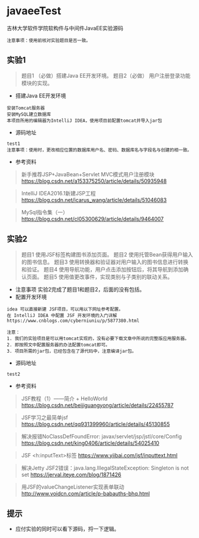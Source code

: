 # javaeeTest
吉林大学软件学院软构件与中间件JavaEE实验源码
```
注意事项：使用前核对实验题目是否一致。
```
## 实验1
> 题目1 （必做）搭建Java EE开发环境。
> 题目2（必做）  用户注册登录功能模块的实现。

- 搭建Java EE开发环境
```
安装Tomcat服务器
安装MySQL建立数据库
本项目所用的编辑器为IntelliJ IDEA，使用项目前配置tomcat并导入jar包
```
- 源码地址
```
test1
注意事项：使用时，更改相应位置的数据库用户名、密码、数据库名与字段名与创建的相一致。
```
- 参考资料
> 新手推荐JSP+JavaBean+Servlet MVC模式用户注册模块
https://blog.csdn.net/a153375250/article/details/50935948

> IntelliJ IDEA2016.1新建JSP工程
https://blog.csdn.net/icarus_wang/article/details/51046083

> MySql指令集（一）
https://blog.csdn.net/cl05300629/article/details/9464007

## 实验2
> 题目1 使用JSF标签构建图书添加页面。
> 题目2 使用托管Bean获得用户输入的图书信息。
> 题目3 使用转换器和验证器对用户输入的图书信息进行转换和验证。
> 题目4 使用导航功能，用户点击添加按钮后，将其导航到添加确认页面。
> 题目5 使用值更改事件，实现类别与子类别的联动关系。

- 注意事项
实验2完成了题目1和题目2，后面的没有包括。
- 配置开发环境
```
idea 可以直接新建 JSF项目，可以用以下网址参考配置。
在 IntelliJ IDEA 中配置 JSF 开发环境的入门详解
https://www.cnblogs.com/cyberniuniu/p/5877380.html

注意：
1. 我们的实验项目是可以用tomcat实现的，没有必要下载文章中所说的完整版应用服务器。
2. 即按照文中配置服务器的办法配置tomcat即可。
3. 项目所需的jar包，已经包含在了源代码中，注意编译jar包。
```
- 源码地址
```
test2
```
- 参考资料
> JSF教程（1）——简介 + HelloWorld
https://blog.csdn.net/beijiguangyong/article/details/22455787

> JSF学习之最简单jsf
https://blog.csdn.net/qq931399960/article/details/45130855

> 解决报错NoClassDefFoundError: javax/servlet/jsp/jstl/core/Config
https://blog.csdn.net/king0406/article/details/54025410

> JSF <h:inputText>标签
https://www.yiibai.com/jsf/inputtext.html

> 解决Jetty JSF2错误：java.lang.IllegalStateException: Singleton is not set
https://jerval.iteye.com/blog/1871426

> 用JSF的valueChangeListener实现表单联动
http://www.voidcn.com/article/p-babauths-bhq.html
## 提示
- 应付实验的同时可以看下源码，捋一下逻辑。